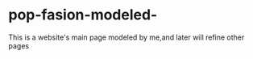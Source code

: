 # pop-fasion-modeled-
This is a website's main page modeled by me,and later will refine other pages
